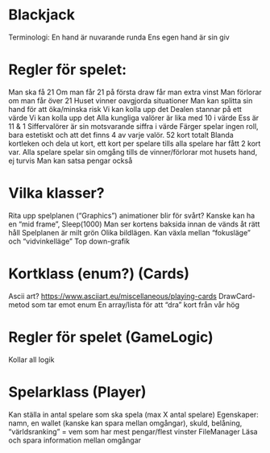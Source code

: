# Blackjack

Terminologi:
En hand är nuvarande runda
Ens egen hand är sin giv


# Regler för spelet:
Man ska få 21
Om man får 21 på första draw får man extra vinst
Man förlorar om man får över 21
Huset vinner oavgjorda situationer
Man kan splitta sin hand för att öka/minska risk
Vi kan kolla upp det
Dealen stannar på ett värde
Vi kan kolla upp det
Alla kungliga valörer är lika med 10 i värde
Ess är 11 & 1
Siffervalörer är sin motsvarande siffra i värde
Färger spelar ingen roll, bara estetiskt och att det finns 4 av varje valör.
52 kort totalt
Blanda kortleken och dela ut kort, ett kort per spelare tills alla spelare har fått 2 kort var.
Alla spelare spelar sin omgång tills de vinner/förlorar mot husets hand, ej turvis
Man kan satsa pengar också

# Vilka klasser?

Rita upp spelplanen (“Graphics”)
animationer blir för svårt?
Kanske kan ha en “mid frame”, Sleep(1000)
Man ser kortens baksida innan de vänds åt rätt håll
Spelplanen är milt grön
Olika bildlägen. Kan växla mellan “fokusläge” och “vidvinkelläge”
Top down-grafik


# Kortklass (enum?) (Cards)
Ascii art?
https://www.asciiart.eu/miscellaneous/playing-cards
DrawCard-metod som tar emot enum
En array/lista för att “dra” kort från vår hög

# Regler för spelet (GameLogic)
Kollar all logik


# Spelarklass (Player)
Kan ställa in antal spelare som ska spela (max X antal spelare)
Egenskaper: namn, en wallet (kanske kan spara mellan omgångar), skuld, belåning,  “världsranking” = vem som har mest pengar/flest vinster
FileManager
Läsa och spara information mellan omgångar
